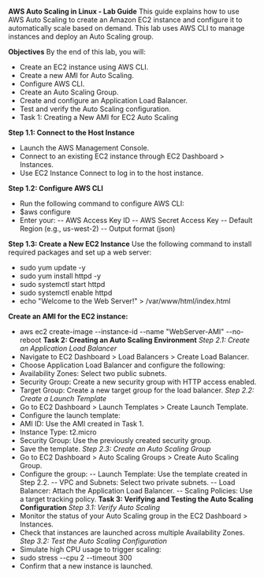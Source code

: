 **AWS Auto Scaling in Linux - Lab Guide**
This guide explains how to use AWS Auto Scaling to create an Amazon EC2 instance and configure it to automatically scale based on demand. This lab uses AWS CLI to manage instances and deploy an Auto Scaling group.

**Objectives**
By the end of this lab, you will:

- Create an EC2 instance using AWS CLI.
- Create a new AMI for Auto Scaling.
- Configure AWS CLI.
- Create an Auto Scaling Group.
- Create and configure an Application Load Balancer.
- Test and verify the Auto Scaling configuration.
- Task 1: Creating a New AMI for EC2 Auto Scaling

**Step 1.1: Connect to the Host Instance**
- Launch the AWS Management Console.
- Connect to an existing EC2 instance through EC2 Dashboard > Instances.
- Use EC2 Instance Connect to log in to the host instance.

**Step 1.2: Configure AWS CLI**
- Run the following command to configure AWS CLI:
- $aws configure
- Enter your:
-- AWS Access Key ID
-- AWS Secret Access Key
-- Default Region (e.g., us-west-2)
-- Output format (json)
  
**Step 1.3: Create a New EC2 Instance**
Use the following command to install required packages and set up a web server:
- sudo yum update -y
- sudo yum install httpd -y
- sudo systemctl start httpd
- sudo systemctl enable httpd
- echo "Welcome to the Web Server!" > /var/www/html/index.html

**Create an AMI for the EC2 instance:**
- aws ec2 create-image --instance-id <instance-id> --name "WebServer-AMI" --no-reboot
**Task 2: Creating an Auto Scaling Environment**
*Step 2.1: Create an Application Load Balancer*
- Navigate to EC2 Dashboard > Load Balancers > Create Load Balancer.
- Choose Application Load Balancer and configure the following:
- Availability Zones: Select two public subnets.
- Security Group: Create a new security group with HTTP access enabled.
- Target Group: Create a new target group for the load balancer.
*Step 2.2: Create a Launch Template*
- Go to EC2 Dashboard > Launch Templates > Create Launch Template.
- Configure the launch template:
- AMI ID: Use the AMI created in Task 1.
- Instance Type: t2.micro
- Security Group: Use the previously created security group.
- Save the template.
*Step 2.3: Create an Auto Scaling Group*
- Go to EC2 Dashboard > Auto Scaling Groups > Create Auto Scaling Group.
- Configure the group:
-- Launch Template: Use the template created in Step 2.2.
-- VPC and Subnets: Select two private subnets.
-- Load Balancer: Attach the Application Load Balancer.
-- Scaling Policies: Use a target tracking policy.
**Task 3: Verifying and Testing the Auto Scaling Configuration**
*Step 3.1: Verify Auto Scaling*
- Monitor the status of your Auto Scaling group in the EC2 Dashboard > Instances.
- Check that instances are launched across multiple Availability Zones.
*Step 3.2: Test the Auto Scaling Configuration*
- Simulate high CPU usage to trigger scaling:
- sudo stress --cpu 2 --timeout 300
- Confirm that a new instance is launched.


